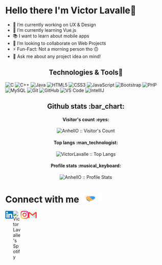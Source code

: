 # Hello there I'm Victor Lavalle🖖

- 🔭 I’m currently working on UX & Design <br>
- 🌱 I’m currently learning Vue.js <img src="https://upload.wikimedia.org/wikipedia/commons/thumb/9/95/Vue.js_Logo_2.svg/1184px-Vue.js_Logo_2.svg.png"  height="13" width="16"> <br>
-  :books: I want to learn about mobile apps <img src="https://cdn.worldvectorlogo.com/logos/android-4.svg"  height="13" width="22"> <br>
- 👯 I’m looking to collaborate on Web Projects <br>
- ⚡️ Fun-Fact: Not a morning person tho 🙃
- 💬 Ask me about any project idea on mind! <br>


<h2 align="center">Technologies & Tools🔧</h2>

<p align="center">
  
![C](https://img.shields.io/badge/-3d3d3d?style=flat&logo=c&logoColor=white&link=https://github.com/VictorLavalle)
![C++](https://img.shields.io/badge/-C++-yellow?style=flat&logo=c%2B%2B)
![Java](https://img.shields.io/badge/Java-orange?style=flat&logo=java&logoColor=white&link=https://github.com/VictorLavalle)
![HTML5](https://img.shields.io/badge/-HTML5-%23E44D27?style=flat-square&logo=html5&logoColor=ffffff)
![CSS3](https://img.shields.io/badge/-CSS3-%231572B6?style=flat-square&logo=css3)
![JavaScript](https://img.shields.io/badge/-JavaScript-black?style=flat-square&logo=javascript)
![Bootstrap](https://img.shields.io/badge/-Bootstrap-563D7C?style=flat-square&logo=bootstrap)
![PHP](https://img.shields.io/badge/-PHP-black?style=flat-square&logo=php)
![MySQL](https://img.shields.io/badge/-MySQL-white?style=flat-square&logo=mysql)
![Git](https://img.shields.io/badge/-Git-black?style=flat-square&logo=git)
![GitHub](https://img.shields.io/badge/-GitHub-181717?style=flat-square&logo=github)
![VS Code](http://img.shields.io/badge/-VS%20Code-007ACC?style=flat-square&logo=visual-studio-code)
![IntellIJ](https://img.shields.io/badge/-IntellIJ%20IDEA-000000?style=flat&logo=intellij%20idea)

</p>

<h2 align="center">Github stats :bar_chart:</h2>
<h4 align="center">Visitor's count :eyes:</h4>
<p align="center"><img src="https://profile-counter.glitch.me/{VictorLavalle}/count.svg" alt="AnhellO :: Visitor's Count" /></p>

<h4 align="center">Top langs :man_technologist:</h4>

<p align="center"><img src="https://github-readme-stats.vercel.app/api/top-langs/?username=VictorLavalle&langs_count=10&theme=tokyonight&layout=compact" alt="VictorLavalle :: Top Langs" /></p>

<h4 align="center">Profile stats :musical_keyboard:</h4>

<p align="center"><img src="https://github-readme-stats.vercel.app/api?username=VictorLavalle&show_icons=true&theme=synthwave" alt="AnhellO :: Profile Stats" /></p>

# Connect with me<img src="https://github.com/SatYu26/SatYu26/blob/master/Assets/Handshake.gif" height="32px">

  <a href="https://www.linkedin.com/in/victorlavalle/" target="_blank">
    <img align="left" alt="Victor Lavalle's LinkedIN" title="LinkedIn | Victor Lavalle" width="24px"
         src="https://github.com/SatYu26/SatYu26/blob/master/Assets/Linkedin.svg" />
  </a> 
<a href="https://open.spotify.com/user/12162491139?si=eNAYvt67Q9O8VE_Q71DKjA&nd=1" target="_blank">
  <img align="left" alt="Victor Lavalle's Spotify" title="Spotify | Victor Lavalle" width="24px"
       src="https://raw.githubusercontent.com/peterthehan/peterthehan/master/assets/spotify.svg" />
</a>
  <a href="https://www.instagram.com/vmlc.exe/ target="_blank"">
    <img align="left" alt="Victor Lavalle's Instagram" title="Instagram | Victor Lavalle" width="24px" src="https://github.com/SatYu26/SatYu26/blob/master/Assets/Instagram.svg" />
  </a> 
  <a href="mailto:vmlc1499@gmail.com?Subject=Aqui%20el%20asunto%20del%20mail">
    <img align="left" alt="Victor Lavalle's Gmail" title="Gmail | Victor Lavalle" width="26px" src="https://github.com/SatYu26/SatYu26/blob/master/Assets/Gmail.svg" />
  </a>

